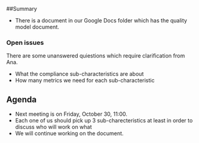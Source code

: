 ##Summary

* There is a document in our Google Docs folder which has the quality model document. 

### Open issues

There are some unanswered quiestions which require clarification from Ana.
* What the compliance sub-characteristics are about
* How many metrics we need for each sub-characteristic

## Agenda

* Next meeting is on Friday, October 30, 11:00.
* Each one of us should pick up 3 sub-charecteristics at least in order to discuss who will work on what
* We will continue working on the document. 
